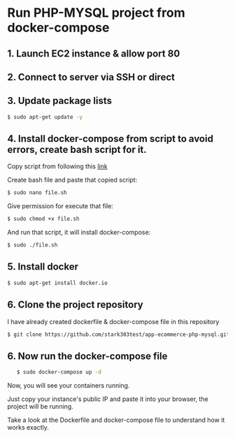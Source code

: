 # Run PHP-MYSQL project from docker-compose

## 1. Launch EC2 instance & allow port 80
## 2. Connect to server via SSH or direct
## 3. Update package lists 
```bash
$ sudo apt-get update -y
```
## 4. Install docker-compose from script to avoid errors, create bash script for it.  
Copy script from following this [link](https://github.com/slyfox1186/script-repo/blob/main/Bash/Misc/docker-compose-multi-arch.sh) 
 
Create bash file and paste that copied script:
```bash
$ sudo nano file.sh
```    
Give permission for execute that file: 
```bash
$ sudo chmod +x file.sh
```
And run that script, it will install docker-compose:
```bash
$ sudo ./file.sh 
```
## 5. Install docker 
```bash
$ sudo apt-get install docker.io
```   
## 6. Clone the project repository
I have already created dockerfile & docker-compose file in this repository
```bash
$ git clone https://github.com/stark303test/app-ecommerce-php-mysql.git
```
## 6. Now run the docker-compose file 
```bash
   $ sudo docker-compose up -d 
```
Now, you will see your containers running. 

Just copy your instance's public IP and paste it into your browser, the project will be running.

Take a look at the Dockerfile and docker-compose file to understand how it works exactly.

